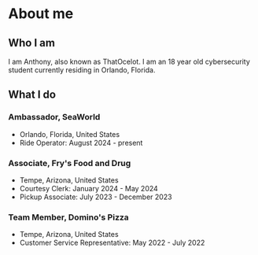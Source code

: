 # About me
## Who I am
I am Anthony, also known as ThatOcelot. I am an 18 year old cybersecurity student currently residing in Orlando, Florida.
## What I do
### Ambassador, SeaWorld
- Orlando, Florida, United States
- Ride Operator: August 2024 - present

### Associate, Fry's Food and Drug
- Tempe, Arizona, United States
- Courtesy Clerk: January 2024 - May 2024
- Pickup Associate: July 2023 - December 2023

### Team Member, Domino's Pizza
- Tempe, Arizona, United States
- Customer Service Representative: May 2022 - July 2022
